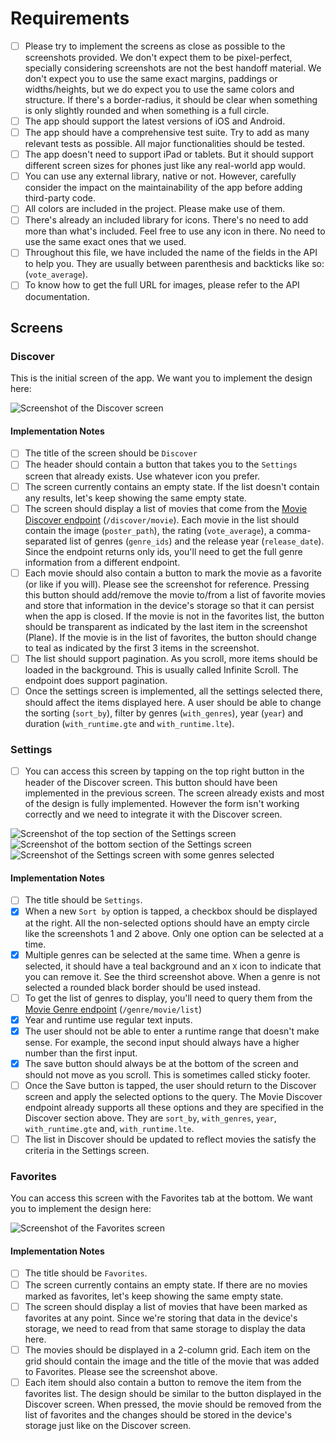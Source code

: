 # Requirements

-[ ] Please try to implement the screens as close as possible to the screenshots provided. We don't expect them to be pixel-perfect, specially considering screenshots are not the best handoff material. We don't expect you to use the same exact margins, paddings or widths/heights, but we do expect you to use the same colors and structure. If there's a border-radius, it should be clear when something is only slightly rounded and when something is a full circle.
-[ ] The app should support the latest versions of iOS and Android.
-[ ] The app should have a comprehensive test suite. Try to add as many relevant tests as possible. All major functionalities should be tested.
-[ ] The app doesn't need to support iPad or tablets. But it should support different screen sizes for phones just like any real-world app would.
-[ ] You can use any external library, native or not. However, carefully consider the impact on the maintainability of the app before adding third-party code.
-[ ] All colors are included in the project. Please make use of them.
-[ ] There's already an included library for icons. There's no need to add more than what's included. Feel free to use any icon in there. No need to use the same exact ones that we used.
-[ ] Throughout this file, we have included the name of the fields in the API to help you. They are usually between parenthesis and backticks like so: (`vote_average`).
-[ ] To know how to get the full URL for images, please refer to the API documentation.

## Screens

### Discover

This is the initial screen of the app. We want you to implement the design here:

<img src="./assets/screenshots/discover.png" alt="Screenshot of the Discover screen">

#### Implementation Notes

-[ ] The title of the screen should be `Discover`
-[ ] The header should contain a button that takes you to the `Settings` screen that already exists. Use whatever icon you prefer.
-[ ] The screen currently contains an empty state. If the list doesn't contain any results, let's keep showing the same empty state.
-[ ] The screen should display a list of movies that come from the [Movie Discover endpoint](https://developers.themoviedb.org/3/discover/movie-discover) (`/discover/movie`). Each movie in the list should contain the image (`poster_path`), the rating (`vote_average`), a comma-separated list of genres (`genre_ids`) and the release year (`release_date`). Since the endpoint returns only ids, you'll need to get the full genre information from a different endpoint.
-[ ] Each movie should also contain a button to mark the movie as a favorite (or like if you will). Please see the screenshot for reference. Pressing this button should add/remove the movie to/from a list of favorite movies and store that information in the device's storage so that it can persist when the app is closed. If the movie is not in the favorites list, the button should be transparent as indicated by the last item in the screenshot (Plane). If the movie is in the list of favorites, the button should change to teal as indicated by the first 3 items in the screenshot.
-[ ] The list should support pagination. As you scroll, more items should be loaded in the background. This is usually called Infinite Scroll. The endpoint does support pagination.
-[ ] Once the settings screen is implemented, all the settings selected there, should affect the items displayed here. A user should be able to change the sorting (`sort_by`), filter by genres (`with_genres`), year (`year`) and duration (`with_runtime.gte` and `with_runtime.lte`).

### Settings

- [ ] You can access this screen by tapping on the top right button in the header of the Discover screen. This button should have been implemented in the previous screen. The screen already exists and most of the design is fully implemented. However the form isn't working correctly and we need to integrate it with the Discover screen.

<img src="./assets/screenshots/settings-top.png" alt="Screenshot of the top section of the Settings screen">
<img src="./assets/screenshots/settings-bottom.png" alt="Screenshot of the bottom section of the Settings screen">
<img src="./assets/screenshots/settings-selected.png" alt="Screenshot of the Settings screen with some genres selected">

#### Implementation Notes

-[ ] The title should be `Settings`.
-[x] When a new `Sort by` option is tapped, a checkbox should be displayed at the right. All the non-selected options should have an empty circle like the screenshots 1 and 2 above. Only one option can be selected at a time.
-[x] Multiple genres can be selected at the same time. When a genre is selected, it should have a teal background and an `X` icon to indicate that you can remove it. See the third screenshot above. When a genre is not selected a rounded black border should be used instead. 
- [ ] To get the list of genres to display, you'll need to query them from the [Movie Genre endpoint](https://developers.themoviedb.org/3/genres/get-movie-list) (`/genre/movie/list`)
-[x] Year and runtime use regular text inputs. 
-[x] The user should not be able to enter a runtime range that doesn't make sense. For example, the second input should always have a higher number than the first input.
-[x] The save button should always be at the bottom of the screen and should not move as you scroll. This is sometimes called sticky footer.
-[ ] Once the Save button is tapped, the user should return to the Discover screen and apply the selected options to the query. The Movie Discover endpoint already supports all these options and they are specified in the Discover section above. They are `sort_by`, `with_genres`, `year`, `with_runtime.gte` and, `with_runtime.lte`. 
-[ ] The list in Discover should be updated to reflect movies the satisfy the criteria in the Settings screen.

### Favorites

You can access this screen with the Favorites tab at the bottom. We want you to implement the design here:

<img src="./assets/screenshots/favorites.png" alt="Screenshot of the Favorites screen">

#### Implementation Notes

-[ ] The title should be `Favorites`.
-[ ] The screen currently contains an empty state. If there are no movies marked as favorites, let's keep showing the same empty state.
-[ ] The screen should display a list of movies that have been marked as favorites at any point. Since we're storing that data in the device's storage, we need to read from that same storage to display the data here.
-[ ] The movies should be displayed in a 2-column grid. Each item on the grid should contain the image and the title of the movie that was added to Favorites. Please see the screenshot above.
-[ ] Each item should also contain a button to remove the item from the favorites list. The design should be similar to the button displayed in the Discover screen. When pressed, the movie should be removed from the list of favorites and the changes should be stored in the device's storage just like on the Discover screen.
